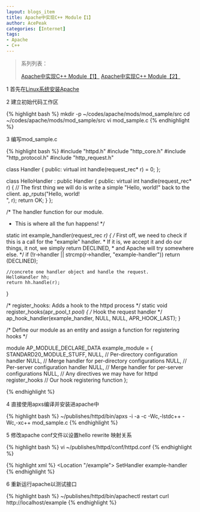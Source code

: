 ```yaml
---
layout: blogs_item
title: Apache中实现C++ Module【1】
author: AcePeak
categories: [Internet]
tags: 
- Apache
- C++
---
```


> 系列列表：
> 
> [Apache中实现C++ Module【1】]({{site.url}}/blogs/2012/05/01/apache-cpp-mod/)
> [Apache中实现C++ Module【2】]({{site.url}}/blogs/2012/05/02/apache-cpp-mod-2/)


1 首先在[Linux系统安装Apache]({{site.url}}/blogs/2012/04/29/apache-install/)


2 建立初始代码工作区

{% highlight bash  %}
mkdir -p ~/codes/apache/mods/mod_sample/src
cd ~/codes/apache/mods/mod_sample/src
vi mod_sample.c
{% endhighlight %}

3 编写mod_sample.c

{% highlight bash  %}
#include "httpd.h"
#include "http_core.h"
#include "http_protocol.h"
#include "http_request.h"

class Handler
{
public:
	virtual int handle(request_rec* r) = 0;
};

class HelloHandler : public Handler
{
public:
	virtual int handle(request_rec* r)
	{
		// The first thing we will do is write a simple "Hello, world!" back to the client.
		ap_rputs("Hello, world!<br/>", r);
		return OK;
	}
};

/* The handler function for our module.
 * This is where all the fun happens!
 */

static int example_handler(request_rec *r)
{
    /* First off, we need to check if this is a call for the "example" handler.
     * If it is, we accept it and do our things, it not, we simply return DECLINED,
     * and Apache will try somewhere else.
     */
    if (!r->handler || strcmp(r->handler, "example-handler")) return (DECLINED);

	//concrete one handler object and handle the request.
	HelloHandler hh;
	return hh.handle(r);
}

/* register_hooks: Adds a hook to the httpd process */
static void register_hooks(apr_pool_t *pool)
{
    /* Hook the request handler */
    ap_hook_handler(example_handler, NULL, NULL, APR_HOOK_LAST);
}

/* Define our module as an entity and assign a function for registering hooks  */

module AP_MODULE_DECLARE_DATA   example_module =
{
    STANDARD20_MODULE_STUFF,
    NULL,            // Per-directory configuration handler
    NULL,            // Merge handler for per-directory configurations
    NULL,            // Per-server configuration handler
    NULL,            // Merge handler for per-server configurations
    NULL,            // Any directives we may have for httpd
    register_hooks   // Our hook registering function
};

{% endhighlight %}

4 直接使用apxs编译并安装进apache中

{% highlight bash  %}
~/publishes/httpd/bin/apxs -i -a -c -Wc,-lstdc++ -Wc,-xc++ mod_sample.c
{% endhighlight %}

5 修改apache conf文件以设置hello rewrite 映射关系

{% highlight bash  %}
vi ~/publishes/httpd/conf/httpd.conf
{% endhighlight %}

{% highlight xml  %}
</Directory>
<Location "/example">
    SetHandler example-handler
</Location>
{% endhighlight %}

6 重新运行apache以测试接口

{% highlight bash  %}
~/publishes/httpd/bin/apachectl restart
curl http://localhost/example
{% endhighlight %}
